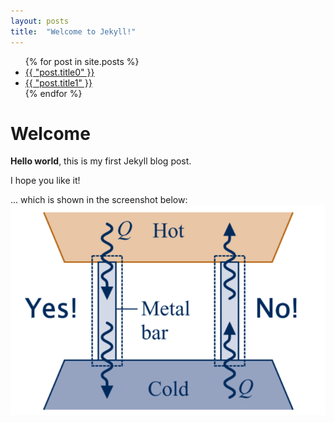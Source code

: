 ```yaml
---
layout: posts
title:  "Welcome to Jekyll!"
---
```


<ul>
  {% for post in site.posts %}
    <li>
      <a href="{{ post.url }}">{{ "post.title0" }}</a>
    </li>
    <li>
      <a href="{{ post.url }}">{{ "post.title1" }}</a>
    </li>
  {% endfor %}
</ul>

# Welcome

**Hello world**, this is my first Jekyll blog post.

I hope you like it!

... which is shown in the screenshot below:
![My helpful screenshot](/assets/screenshot.png)

